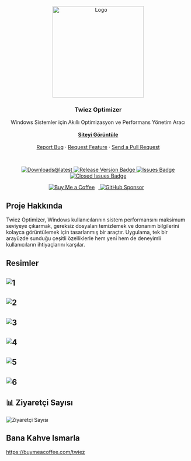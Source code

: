 <!-- PROJECT LOGO -->
<br />
<p align="center">
  <kbd>
  <a href="https://twiezoptimizer.netlify.app">
    <img src="https://github.com/user-attachments/assets/4a957968-5b7f-445b-84f2-ce4767a5ffe0" alt="Logo" width="250" height="250">
    </kbd>
  </a>

  <h3 align="center">Twiez Optimizer</h3>

  <p align="center">
    Windows Sistemler için Akıllı Optimizasyon ve Performans Yönetim Aracı
    <br />
    <br />
    <a href="https://twiezoptimizer.netlify.app"><strong>Siteyi Görüntüle</strong></a>
    <br />
    <br />
    <a href="https://github.com/twiez/twiez-optimizer/issues">Report Bug</a>
    ·
    <a href="https://github.com/twiez/twiez-optimizer/issues">Request Feature</a>
    ·
    <a href="https://github.com/twiez/twiez-optimizer/pulls">Send a Pull Request</a>
  </p>
</p>
<br>
<p align="center">
  <a href="https://github.com/twiez/twiez-optimizer/releases/latest/download/Twiez-Optimizer.exe">
    <img src="https://img.shields.io/github/downloads/twiez/twiez-optimizer/total?style=for-the-badge" alt="Downloads@latest">
  </a>
  <a href="https://github.com/twiez/twiez-optimizer/releases">
    <img src="https://img.shields.io/github/v/release/twiez/twiez-optimizer?style=for-the-badge" alt="Release Version Badge">
  </a>
  <a href="https://github.com/twiez/twiez-optimizer/issues">
    <img src="https://img.shields.io/github/issues/twiez/twiez-optimizer?style=for-the-badge" alt="Issues Badge">
  </a>
  <a href="https://github.com/twiez/twiez-optimizer/issues?q=is%3Aissue+is%3Aclosed">
    <img src="https://img.shields.io/github/issues-closed/twiez/twiez-optimizer?color=%238256d0&style=for-the-badge" alt="Closed Issues Badge">
  </a>
</p>

<p align="center">
  <a href="https://www.buymeacoffee.com/twiez">
    <img src="https://img.shields.io/badge/Buy_Me_A_Coffee-FFDD00?style=for-the-badge&logo=buy-me-a-coffee&logoColor=black" alt="Buy Me a Coffee" style="margin-right: 10px;">
  </a>
  <a href="https://github.com/sponsors/twiez">
    <img src="https://img.shields.io/badge/Sponsor-30363D?style=for-the-badge&logo=GitHub-Sponsors&logoColor=white" alt="GitHub Sponsor" style="margin-right: 10px;">
  </a>
</p>



<!-- ABOUT THE PROJECT -->

## Proje Hakkında

Twiez Optimizer, Windows kullanıcılarının sistem performansını maksimum seviyeye çıkarmak, gereksiz dosyaları temizlemek ve donanım bilgilerini kolayca görüntülemek için tasarlanmış bir araçtır. Uygulama, tek bir arayüzde sunduğu çeşitli özelliklerle hem yeni hem de deneyimli kullanıcıların ihtiyaçlarını karşılar.  

## Resimler

![1](https://github.com/user-attachments/assets/d6e2d4ab-cfed-48ba-9b2a-4ddf6bee5944)
-------------------
![2](https://github.com/user-attachments/assets/dee2eff5-5af3-4089-b486-d415b32e3a7f)
-------------------
![3](https://github.com/user-attachments/assets/0ad3c455-6b41-424b-8636-3ea9a10098e0)
-------------------
![4](https://github.com/user-attachments/assets/e58a2fdf-40dc-467b-9c6e-989947ae6557)
-------------------
![5](https://github.com/user-attachments/assets/f76903b0-74f4-4c0c-8455-4e0992bef1bd)
-------------------
![6](https://github.com/user-attachments/assets/4a2050aa-35ea-46cd-9da2-15a732748236)
-------------------

## 📊 Ziyaretçi Sayısı
![Ziyaretçi Sayısı](https://count.getloli.com/get/@twiez.twiez-optimizer?theme=rule34)

## Bana Kahve Ismarla

https://buymeacoffee.com/twiez
